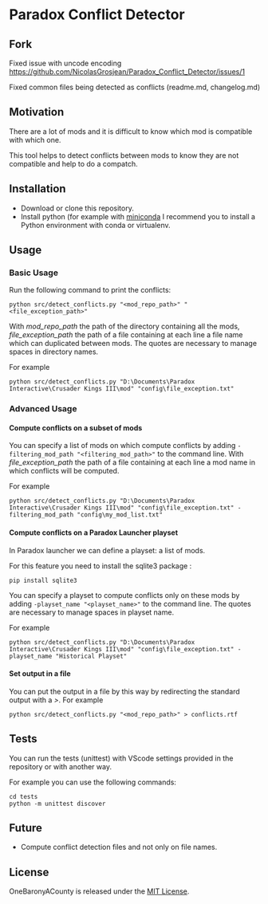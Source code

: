 # Paradox Conflict Detector

## Fork

Fixed issue with uncode encoding https://github.com/NicolasGrosjean/Paradox_Conflict_Detector/issues/1

Fixed common files being detected as conflicts (readme.md, changelog.md)

## Motivation

There are a lot of mods and it is difficult to know which mod is compatible with which one.

This tool helps to detect conflicts between mods to know they are not compatible and help to do a compatch.

## Installation

* Download or clone this repository.
* Install python (for example with [miniconda](https://docs.conda.io/en/latest/miniconda.html)
I recommend you to install a Python environment with conda or virtualenv.

## Usage


### Basic Usage

Run the following command to print the conflicts:

```
python src/detect_conflicts.py "<mod_repo_path>" "<file_exception_path>"
```

With *mod_repo_path* the path of the directory containing all the mods,
*file_exception_path* the path of a file containing at each line a file name which can duplicated between mods.
The quotes are necessary to manage spaces in directory names.

For example

```
python src/detect_conflicts.py "D:\Documents\Paradox Interactive\Crusader Kings III\mod" "config\file_exception.txt"
```

### Advanced Usage

#### Compute conflicts on a subset of mods

You can specify a list of mods on which compute conflicts by adding `-filtering_mod_path "<filtering_mod_path>"` to the command line.
With *file_exception_path* the path of a file containing at each line a mod name in which conflicts will be computed.

For example

```
python src/detect_conflicts.py "D:\Documents\Paradox Interactive\Crusader Kings III\mod" "config\file_exception.txt" -filtering_mod_path "config\my_mod_list.txt"
```

#### Compute conflicts on a Paradox Launcher playset

In Paradox launcher we can define a playset: a list of mods.

For this feature you need to install the sqlite3 package :

```
pip install sqlite3
```

You can specify a playset to compute conflicts only on these mods by adding `-playset_name "<playset_name>"` to the command line.
The quotes are necessary to manage spaces in playset name.

For example

```
python src/detect_conflicts.py "D:\Documents\Paradox Interactive\Crusader Kings III\mod" "config\file_exception.txt" -playset_name "Historical Playset"
```

#### Set output in a file

You can put the output in a file by this way by redirecting the standard output with a *>*. For example

```
python src/detect_conflicts.py "<mod_repo_path>" > conflicts.rtf
```

## Tests

You can run the tests (unittest) with VScode settings provided in the repository or with another way.

For example you can use the following commands:

```
cd tests
python -m unittest discover
```

## Future

- Compute conflict detection files and not only on file names.

## License

OneBaronyACounty is released under the [MIT License](http://www.opensource.org/licenses/MIT).
